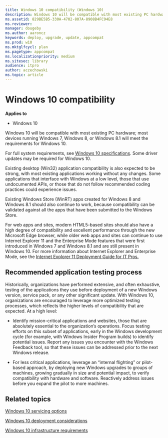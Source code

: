 ```yaml
---
title: Windows 10 compatibility (Windows 10)
description: Windows 10 will be compatible with most existing PC hardware; most devices running Windows 7, Windows 8, or Windows 8.1 will meet the requirements for Windows 10.
ms.assetid: 829BE5B5-330A-4702-807A-8908B4FC94E8
ms.reviewer: 
manager: dougeby
ms.author: aaroncz
keywords: deploy, upgrade, update, appcompat
ms.prod: w10
ms.mktglfcycl: plan
ms.pagetype: appcompat
ms.localizationpriority: medium
ms.sitesec: library
audience: itpro
author: aczechowski
ms.topic: article
---
```


# Windows 10 compatibility


**Applies to**

-   Windows 10

Windows 10 will be compatible with most existing PC hardware; most devices running Windows 7, Windows 8, or Windows 8.1 will meet the requirements for Windows 10.

For full system requirements, see [Windows 10 specifications](https://go.microsoft.com/fwlink/p/?LinkId=625077). Some driver updates may be required for Windows 10.

Existing desktop (Win32) application compatibility is also expected to be strong, with most existing applications working without any changes. Some applications that interface with Windows at a low level, those that use undocumented APIs, or those that do not follow recommended coding practices could experience issues.

Existing Windows Store (WinRT) apps created for Windows 8 and Windows 8.1 should also continue to work, because compatibility can be validated against all the apps that have been submitted to the Windows Store.

For web apps and sites, modern HTML5-based sites should also have a high degree of compatibility and excellent performance through the new Microsoft Edge browser, while older web apps and sites can continue to use Internet Explorer 11 and the Enterprise Mode features that were first introduced in Windows 7 and Windows 8.1 and are still present in Windows 10. For more information about Internet Explorer and Enterprise Mode, see the [Internet Explorer 11 Deployment Guide for IT Pros.](/internet-explorer/ie11-deploy-guide/)

## Recommended application testing process


Historically, organizations have performed extensive, and often exhaustive, testing of the applications they use before deployment of a new Windows version, service pack, or any other significant update. With Windows 10, organizations are encouraged to leverage more optimized testing processes, which reflects the higher levels of compatibility that are expected. At a high level:

-   Identify mission-critical applications and websites, those that are absolutely essential to the organization’s operations. Focus testing efforts on this subset of applications, early in the Windows development cycle (for example, with Windows Insider Program builds) to identify potential issues. Report any issues you encounter with the Windows Feedback tool, so that these issues can be addressed prior to the next Windows release.

-   For less critical applications, leverage an “internal flighting” or pilot-based approach, by deploying new Windows upgrades to groups of machines, growing gradually in size and potential impact, to verify compatibility with hardware and software. Reactively address issues before you expand the pilot to more machines.

## Related topics


[Windows 10 servicing options](../update/waas-servicing-strategy-windows-10-updates.md)

[Windows 10 deployment considerations](windows-10-deployment-considerations.md)

[Windows 10 infrastructure requirements](windows-10-infrastructure-requirements.md)

 

 
